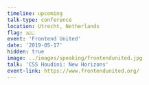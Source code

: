 ```yaml
---
timeline: upcoming
talk-type: conference
location: Utrecht, Netherlands
flag: 🇳🇱
event: 'Frontend United'
date: '2019-05-17'
hidden: true
image: ../images/speaking/frontendunited.jpg
talk: 'CSS Houdini: New Horizons'
event-link: https://www.frontendunited.org/
---
```

